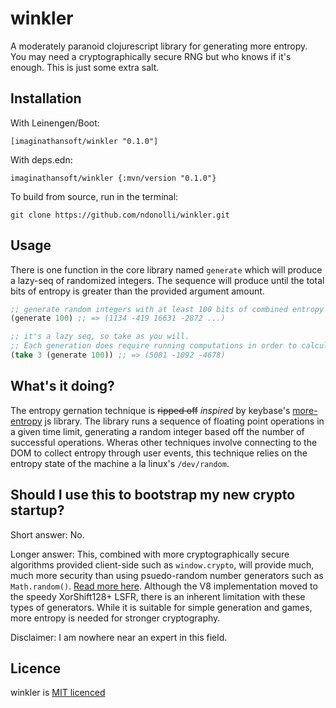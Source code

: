 # winkler

A moderately paranoid clojurescript library for generating more entropy. You may need a cryptographically secure RNG but who knows if it's enough.  This is just some extra salt.

## Installation

With Leinengen/Boot:
```
[imaginathansoft/winkler "0.1.0"]
```

With deps.edn:
```
imaginathansoft/winkler {:mvn/version "0.1.0"}
```

To build from source, run in the terminal:

```
git clone https://github.com/ndonolli/winkler.git
```

## Usage

There is one function in the core library named `generate` which will produce a lazy-seq of randomized integers. The sequence will produce until the total bits of entropy is greater than the provided argument amount.

```clojure
;; generate random integers with at least 100 bits of combined entropy
(generate 100) ;; => (1134 -419 16631 -2872 ...)

;; it's a lazy seq, so take as you will.  
;; Each generation does require running computations in order to calculate entropy values.
(take 3 (generate 100)) ;; => (5081 -1092 -4678)
```
## What's it doing?

The entropy gernation technique is ~~ripped off~~ *inspired* by keybase's [more-entropy](https://github.com/keybase/more-entropy) js library.  The library runs a sequence of floating point operations in a given time limit, generating a random integer based off the number of successful operations.  Wheras other techniques involve connecting to the DOM to collect entropy through user events, this technique relies on the entropy state of the machine a la linux's `/dev/random`.

## Should I use this to bootstrap my new crypto startup?

Short answer: No.

Longer answer: This, combined with more cryptographically secure algorithms provided client-side such as `window.crypto`, will provide much, much more security than using psuedo-random number generators such as `Math.random()`. [Read more here](https://stackoverflow.com/questions/578700/how-trustworthy-is-javascripts-random-implementation-in-various-browsers).  Although the V8 implementation moved to the speedy XorShift128+ LSFR, there is an inherent limitation with these types of generators.  While it is suitable for simple generation and games, more entropy is needed for stronger cryptography.

Disclaimer: I am nowhere near an expert in this field.

## Licence

winkler is [MIT licenced](license.txt)